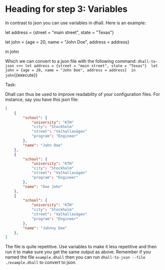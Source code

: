 # Heading for step 3: Variables

In contrast to json you can use variables in dhall. Here is an example:

let address = {street = "main street", state = "Texas"}

let john = {age = 20, name = "John Doe", address = address}

in john

Which we can convert to a json file with the following command: `dhall-to-json <<< let address = {street = "main street", state = "Texas"} 
let john = {age = 20, name = "John Doe", address = address} 
in john`{{execute}}

Task:

Dhall can thus be used to improve readability of your configuration files. For instance, say you have this json file:

```json
[
    {
        "school": {
            "university": "KTH"
            "city": "Stockholm"
            "street": "Valhallavägen"
            "program": "Engineer"
        },
        "name": "John Doe"
    },
    {
        "school": {
            "university": "KTH"
            "city": "Stockholm"
            "street": "Valhallavägen"
            "program": "Engineer"
        },
        "name": "Doe John"
    },
    {
        "school": {
            "university": "KTH"
            "city": "Stockholm"
            "street": "Valhallavägen"
            "program": "Engineer"
        },
        "name": "Johnny Doe"
    },
]
```

The file is quite repetitive. Use variables to make it less repetitive and then run it to make sure you get the same output as above. Remember if you named the file `example.dhall` then you can run `dhall-to-json --file ./example.dhall` to convert to json.




